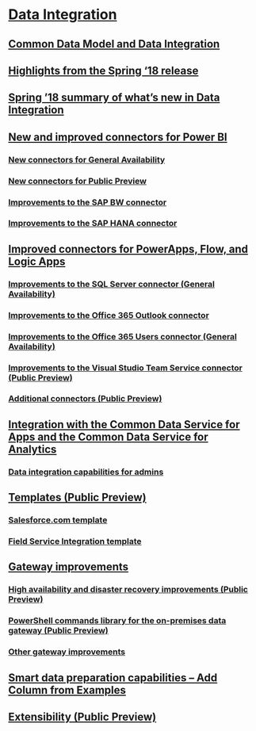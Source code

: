 # [Data Integration](index.md)
## [Common Data Model and Data Integration](common-data-model-and-data-integration.md)
## [Highlights from the Spring ‘18 release](highlights-from-the-spring-18-release.md)
## [Spring ’18 summary of what’s new in Data Integration](spring-18-summary-of-what-s-new-in-data-integration.md)
## [New and improved connectors for Power BI](new-and-improved-connectors-for-power-bi/index.md)
### [New connectors for General Availability](new-and-improved-connectors-for-power-bi/new-connectors-for-general-availability.md)
### [New connectors for Public Preview](new-and-improved-connectors-for-power-bi/new-connectors-for-public-preview.md)
### [Improvements to the SAP BW connector](new-and-improved-connectors-for-power-bi/improvements-to-the-sap-bw-connector.md)
### [Improvements to the SAP HANA connector](new-and-improved-connectors-for-power-bi/improvements-to-the-sap-hana-connector.md)
## [Improved connectors for PowerApps, Flow, and Logic Apps](improved-connectors-for-powerapps-flow-and-logic-apps/index.md)
### [Improvements to the SQL Server connector (General Availability)](improved-connectors-for-powerapps-flow-and-logic-apps/improvements-to-the-sql-server-connector-general-availability.md)
### [Improvements to the Office 365 Outlook connector](improved-connectors-for-powerapps-flow-and-logic-apps/improvements-to-the-office-365-outlook-connector.md)
### [Improvements to the Office 365 Users connector (General Availability)](improved-connectors-for-powerapps-flow-and-logic-apps/improvements-to-the-office-365-users-connector-general-availability.md)
### [Improvements to the Visual Studio Team Service connector (Public Preview)](improved-connectors-for-powerapps-flow-and-logic-apps/improvements-to-the-visual-studio-team-service-connector-public-preview.md)
### [Additional connectors (Public Preview)](improved-connectors-for-powerapps-flow-and-logic-apps/additional-connectors-public-preview.md)
## [Integration with the Common Data Service for Apps and the Common Data Service for Analytics](integration-with-the-common-data-service-for-apps-and-the-common-data-service-for-analytics/index.md)
### [Data integration capabilities for admins](integration-with-the-common-data-service-for-apps-and-the-common-data-service-for-analytics/data-integration-capabilities-for-admins.md)
## [Templates (Public Preview)](templates-public-preview/index.md)
### [Salesforce.com template](templates-public-preview/salesforce-com-template.md)
### [Field Service Integration template](templates-public-preview/field-service-integration-template.md)
## [Gateway improvements](gateway-improvements/index.md)
### [High availability and disaster recovery improvements (Public Preview)](gateway-improvements/high-availability-and-disaster-recovery-improvements-public-preview.md)
### [PowerShell commands library for the on-premises data gateway (Public Preview)](gateway-improvements/powershell-commands-library-for-the-on-premises-data-gateway-public-preview.md)
### [Other gateway improvements](gateway-improvements/other-gateway-improvements.md)
## [Smart data preparation capabilities – Add Column from Examples](smart-data-preparation-capabilities-add-column-from-examples.md)
## [Extensibility (Public Preview)](extensibility-public-preview.md)
